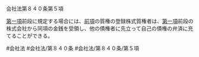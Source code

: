 会社法第８４０条第５項

[第一項](会社法＿＿＿＿第８４０条第１項)前段に規定する場合には、[前項](会社法＿＿＿＿第８４０条第４項)の質権の登録株式質権者は、[第一項](会社法＿＿＿＿第８４０条第１項)前段の株式会社から同項の金銭を受領し、他の債権者に先立って自己の債権の弁済に充てることができる。

#会社法
#会社法/第８４０条
#会社法/第８４０条/第５項
